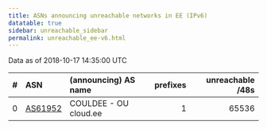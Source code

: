 ```yaml
---
title: ASNs announcing unreachable networks in EE (IPv6)
datatable: true
sidebar: unreachable_sidebar
permalink: unreachable_ee-v6.html
---
```


Data as of 2018-10-17 14:35:00 UTC


<div class="datatable-begin"></div>

|   # | ASN                                    | (announcing) AS name   |   prefixes |   unreachable /48s |
|----:|:---------------------------------------|:-----------------------|-----------:|-------------------:|
|   0 | [AS61952](unreachable_AS61952-v6.html) | COULDEE - OU cloud.ee  |          1 |              65536 |

<div class="datatable-end"></div>